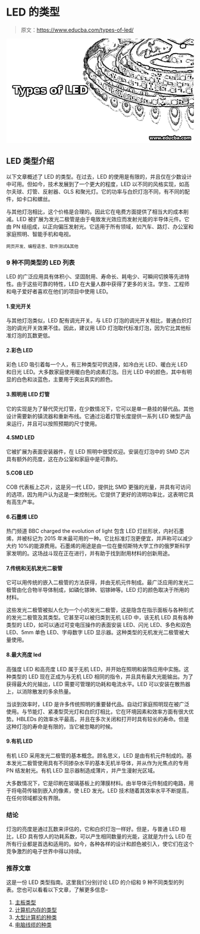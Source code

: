 # LED 的类型

> 原文：<https://www.educba.com/types-of-led/>

![Types of LED](img/e24c777bbfa12359208e7f225dcf503e.png)



## LED 类型介绍

以下文章概述了 LED 的类型。在过去，LED 的使用是有限的，并且仅在少数设计中可用。但如今，技术发展到了一个更大的程度，LED 以不同的风格实现，如高尔夫球、灯管、反射器、GLS 和聚光灯。它的功率与白炽灯泡不同，有不同的配件，如卡口和螺丝。

与其他灯泡相比，这个价格是合理的。因此它在电费方面提供了相当大的成本削减。LED 被扩展为发光二极管是由于电致发光效应而发射光能的半导体元件。它由 PN 结组成，以正向偏压发射光。它适用于所有领域，如汽车、路灯、办公室和家庭照明、智能手机和电视。

<small>网页开发、编程语言、软件测试&其他</small>

### 9 种不同类型的 LED 列表

LED 的广泛应用具有体积小、坚固耐用、寿命长、耗电少、可瞬间切换等先进特性。由于这些可靠的特性，LED 在大量人群中获得了更多的关注。学生、工程师和电子爱好者喜欢在他们的项目中使用 LED。

#### 1.变光开关

与其他灯泡类似，LED 配有调光开关。与 LED 灯泡的调光开关相比，普通白炽灯泡的调光开关效果不佳。因此，建议用 LED 灯泡取代标准灯泡，因为它比其他标准灯泡的瓦数更低。

#### 2.彩色 LED

彩色 LED 吸引着每一个人，有三种类型可供选择，如冷白光 LED、暖白光 LED 和日光 LED。大多数家庭使用暖白色的卤素灯泡。日光 LED 中的颜色，其中有明显的白色和淡蓝色，主要用于突出真实的颜色。

#### 3.照明用 LED 灯管

它的实现是为了替代荧光灯管，在少数情况下，它可以是单一悬挂的替代品。其他设计需要新的镇流器和重新布线。它通过沿着灯管长度提供一系列 LED 微型产品来运行，并且可以按照预期的尺寸使用。

#### 4.SMD LED

它被扩展为表面安装器件，在 LED 照明中很受欢迎。安装在灯泡中的 SMD 芯片具有额外的亮度，这在办公室和家庭中是可靠的。

#### 5.COB LED

COB 代表板上芯片，这是另一代 LED，提供比 SMD 更强的光量，并具有可访问的选项，因为用户认为这是一束控制光。它提供了更好的流明功率比，这表明它具有高生产率。

#### 6.石墨烯 LED

热门频道 BBC charged the evolution of light 包含 LED 灯丝形状，内衬石墨烯，并被标记为 2015 年末最可用的一种。它比标准灯泡更便宜，并声称可以减少大约 10%的能源费用。石墨烯的用途是由一位在曼彻斯特大学工作的俄罗斯科学家发明的。这场战斗现在正在进行，并有助于找到耐用材料的创新用途。

#### 7.传统和无机发光二极管

它可以用传统的嵌入二极管的方法获得，并由无机元件制成。最广泛应用的发光二极管由化合物半导体制成，如磷化镓砷、铝镓砷等。LED 灯的颜色取决于所用的材料。

这些发光二极管被拟人化为一个小的发光二极管，这是隐含在指示面板与各种形式的发光二极管及其类型。它甚至可以被归类到无机 LED 中，该无机 LED 具有各种类型的 LED，如可以通过可变电压操作的表面安装 LED、闪光 LED、多色和双色 LED、5mm 单色 LED、字母数字 LED 显示器。这种类型的无机发光二极管被大量使用。

#### 8.最大亮度 led

高强度 LED 和高亮度 LED 属于无机 LED，并开始在照明和装饰应用中实施。这种类型的 LED 现在正成为与无机 LED 相同的指令，并且具有最大光能输出。为了获得最大的光输出，LED 需要可管理的功耗和电流水平。LED 可以安装在散热器上，以消除散发的多余热量。

当谈到效率时，LED 是许多传统照明的重要替代品。自动灯家庭照明现在被广泛使用。与节能灯、紧凑型荧光灯和白炽灯相比，它在环境因素和效率方面有很大优势。HBLEDs 的效率水平最高，并且在多次关闭和打开时具有较长的寿命。但是这种灯泡的寿命是有限的，当它被忽略的时候。

#### 9.有机 LED

有机 LED 采用发光二极管的基本概念。顾名思义，LED 是由有机元件制成的。基本发光二极管使用具有不同掺杂水平的基本无机半导体，并从作为光焦点的专用 PN 结发射光。有机 LED 显示器制造成薄片，并产生漫射光区域。

大多数情况下，它是印刷在玻璃基板上的薄膜材料。由半导体元件制成的电路，用于将电荷传输到嵌入的像素，使 LED 发光。LED 技术随着其效率水平不断提高，在任何领域都没有界限。

### 结论

灯泡的亮度是通过瓦数来评估的，它和白炽灯泡一样好。但是，与普通 LED 相比，LED 具有惊人的功耗系数，可以产生相同数量的光能，这就是为什么 LED 在所有行业都是首选和适用的。如今，各种各样的设计和颜色被引入，使它们在这个竞争激烈的电子世界中得以持续。

### 推荐文章

这是一份 LED 类型指南。这里我们分别讨论 LED 的介绍和 9 种不同类型的列表。您也可以看看以下文章，了解更多信息–

1.  [主板类型](https://www.educba.com/types-of-motherboard/)
2.  [计算机内存的类型](https://www.educba.com/types-of-memory-in-computer/)
3.  [大型计算机的种类](https://www.educba.com/types-of-mainframe-computers/)
4.  [电脑线缆的种类](https://www.educba.com/types-of-computer-cables/)





